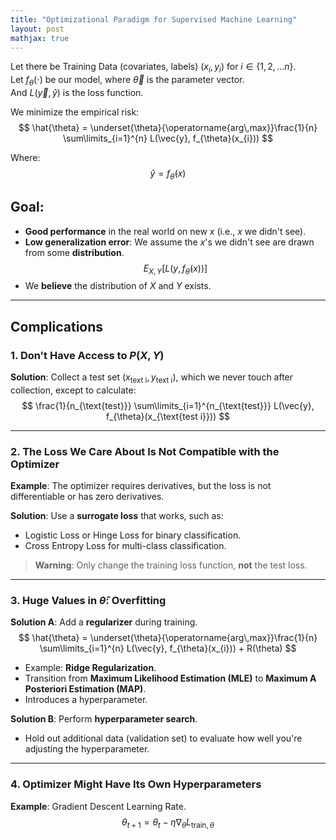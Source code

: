 ```yaml
---
title: "Optimizational Paradigm for Supervised Machine Learning"
layout: post
mathjax: true
---
```


Let there be Training Data (covariates, labels) $(x_{i}, y_{i})$ for $i \in \{1, 2, ... n\}$.  
Let $f_{\theta}(\cdot)$ be our model, where $\vec{\theta}$ is the parameter vector.  
And $L(\vec{y}, \hat{y})$ is the loss function.  

We minimize the empirical risk:  
$$
\hat{\theta} = \underset{\theta}{\operatorname{arg\,max}}\frac{1}{n} \sum\limits_{i=1}^{n} L(\vec{y}, f_{\theta}(x_{i}))
$$

Where:  
$$
\hat{y} = f_{\hat{\theta}}(x)
$$

## Goal:
- **Good performance** in the real world on new $x$ (i.e., $x$ we didn't see).  
- **Low generalization error**: We assume the $x$'s we didn't see are drawn from some **distribution**.  
  $$
  E_{X, Y}[L(y, f_{\hat{\theta}}(x))]
  $$
- We **believe** the distribution of $X$ and $Y$ exists.  

---

## Complications

### 1. Don't Have Access to $P(X, Y)$
**Solution**: Collect a test set $(x_{\text{text i}}, y_{\text{text i}})$, which we never touch after collection, except to calculate:  
$$
\frac{1}{n_{\text{test}}} \sum\limits_{i=1}^{n_{\text{test}}} L(\vec{y}, f_{\theta}(x_{\text{test i}}))
$$

---

### 2. The Loss We Care About Is Not Compatible with the Optimizer
**Example**: The optimizer requires derivatives, but the loss is not differentiable or has zero derivatives.  

**Solution**: Use a **surrogate loss** that works, such as:  
- Logistic Loss or Hinge Loss for binary classification.  
- Cross Entropy Loss for multi-class classification.  

> **Warning**: Only change the training loss function, **not** the test loss.

---

### 3. Huge Values in $\hat{\theta}$: Overfitting
**Solution A**: Add a **regularizer** during training.  
$$
\hat{\theta} = \underset{\theta}{\operatorname{arg\,max}}\frac{1}{n} \sum\limits_{i=1}^{n} L(\vec{y}, f_{\theta}(x_{i})) + R(\theta)
$$

- Example: **Ridge Regularization**.  
- Transition from **Maximum Likelihood Estimation (MLE)** to **Maximum A Posteriori Estimation (MAP)**.  
- Introduces a hyperparameter.  

**Solution B**: Perform **hyperparameter search**.  
- Hold out additional data (validation set) to evaluate how well you're adjusting the hyperparameter.

---

### 4. Optimizer Might Have Its Own Hyperparameters
**Example**: Gradient Descent Learning Rate.  
$$
\theta_{t+1} = \theta_t − \eta \nabla_{\theta} L_{\text{train}, \theta}
$$
